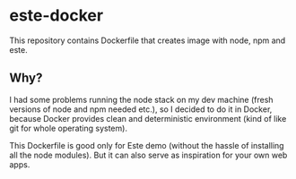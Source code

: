 # este-docker

This repository contains Dockerfile that creates image with node, npm and este.

Why?
----

I had some problems running the node stack on my dev machine (fresh versions of node and npm needed etc.), so I decided to do it in Docker, because Docker provides clean and deterministic environment (kind of like git for whole operating system).

This Dockerfile is good only for Este demo (without the hassle of installing all the node modules). But it can also serve as inspiration for your own web apps.
